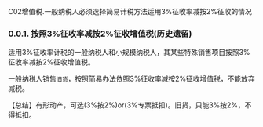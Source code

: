 C02增值税.一般纳税人必须选择简易计税方法适用3%征收率减按2%征收的情况

### 0.0.1. 按照3%征收率减按2%征收增值税(历史遗留)

适用3%征收率计税的一般纳税人和小规模纳税人，其某些特殊销售项目按照3%征收率减按2%征收增值税。

一般纳税人销售`旧货`，按照简易办法依照3%征收率减按2%征收增值税，不能放弃减税。

【总结】有形动产，可选(3%按2%)or(3%专票抵扣)。旧货，只能3%按2%，不得抵扣。
